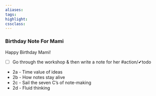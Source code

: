 ```yaml
---
aliases:  
tags:
highlight:  
cssclass:
---
```


### Birthday Note For Mami
Happy Birthday Mami!

- [ ] Go through the workshop & then write a note for her #action/✔todo 


- 2a - Time value of ideas
- 2b - How notes stay alive
- 2c - Sail the seven C’s of note-making
- 2d - Fluid thinking